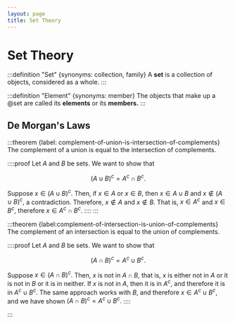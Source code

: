 ```yaml
---
layout: page
title: Set Theory
---
```


# Set Theory

:::definition "Set" {synonyms: collection, family}
A **set** is a collection of objects, considered as a whole.
:::

:::definition "Element" {synonyms: member}
The objects that make up a @set are called its **elements** or its **members.**
:::


## De Morgan's Laws

:::theorem {label: complement-of-union-is-intersection-of-complements}
The complement of a union is equal to the intersection of complements.

::::proof
Let $A$ and $B$ be sets. We want to show that

$$ (A \cup B)^c = A^c \cap B^c. $$

Suppose $x \in (A \cup B)^c.$ Then, if $x \in A$ or $x \in B,$ then $x \in A \cup B$ and $x \notin (A \cup B)^c,$ a contradiction. Therefore, $x \notin A$ and $x \notin B.$ That is, $x \in A^c$ and $x \in B^c,$ therefore $x \in A^c \cap B^c.$
::::
:::

:::theorem {label:complement-of-intersection-is-union-of-complements}
The complement of an intersection is equal to the union of complements.

::::proof
Let $A$ and $B$ be sets. We want to show that

$$ (A \cap B)^c = A^c \cup B^c. $$

Suppose $x \in (A \cap B)^c.$ Then, $x$ is not in $A \cap B,$ that is, $x$ is either not in $A$ or it is not in $B$ or it is in neither. If $x$ is not in $A,$ then it is in $A^c,$ and therefore it is in $A^c \cup B^c.$ The same approach works with $B,$ and therefore $x \in  A^c \cup B^c,$ and we have shown $(A \cap B)^c = A^c \cup B^c.$
::::

:::
